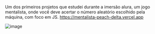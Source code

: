 Um dos primeiros projetos que estudei durante a imersão alura, um jogo mentalista, onde você deve acertar o número aleatório escolhido pela máquina, com foco em JS.
https://mentalista-peach-delta.vercel.app

![image](https://github.com/MayaBruno20/Mentalista/assets/91851920/ceedf075-8109-4f26-91f9-4485d895d334)
